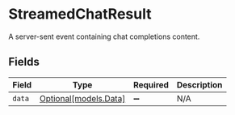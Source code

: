 # StreamedChatResult

A server-sent event containing chat completions content.


## Fields

| Field                                      | Type                                       | Required                                   | Description                                |
| ------------------------------------------ | ------------------------------------------ | ------------------------------------------ | ------------------------------------------ |
| `data`                                     | [Optional[models.Data]](../models/data.md) | :heavy_minus_sign:                         | N/A                                        |